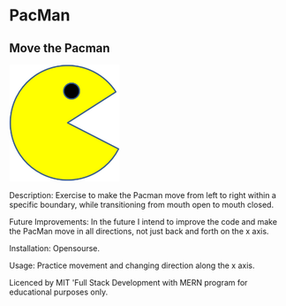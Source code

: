 # PacMan

## Move the Pacman

<img src= "PacMan1.png" width='200'/>

Description: Exercise to make the Pacman move from left to right within a specific boundary, while transitioning from mouth open to mouth closed.

Future Improvements: In the future I intend to improve the code and make the PacMan move in all directions, not just back and forth on the x axis.

Installation: Opensourse.

Usage: Practice movement and changing direction along the x axis.

Licenced by MIT 'Full Stack Development with MERN program for educational purposes only.


